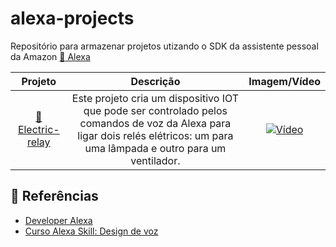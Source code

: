 # alexa-projects

Repositório para armazenar projetos utizando o SDK da assistente pessoal da Amazon [:microphone: Alexa](https://alexa.amazon.com.br/spa/index.html#welcome)

Projeto  | Descrição | Imagem/Vídeo
:------------------------------: | :----------------------------------------------------:| :----------------------------------------------------:
[:electric_plug: Electric-relay](electric-relay/) | Este projeto cria um dispositivo IOT que pode ser controlado pelos comandos de voz da Alexa para ligar dois relés elétricos: um para uma lâmpada e outro para um ventilador. | [![Vídeo](https://user-images.githubusercontent.com/22710963/103487794-b4702f80-4de6-11eb-85a9-b59c4e123290.png)](https://youtu.be/COXu_XXIfiE)

## :closed_book: Referências

- [Developer Alexa](https://developer.amazon.com/pt-BR/alexa)
- [Curso Alexa Skill: Design de voz](https://build.amazonalexadev.com/cursoalexa-designdevoz-videos.html?aliId=eyJpIjoicHRjZk41RldXZjFLVmoxbyIsInQiOiJ5NmQ4dXZTNlEyakFxd3Z2RlJGVm53PT0ifQ%253D%253D)
